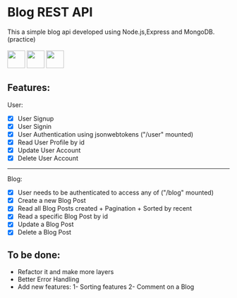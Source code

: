 # Blog REST API

This a simple blog api developed using Node.js,Express and MongoDB. (practice)<br>
<br>
<img src="https://cdn.jsdelivr.net/gh/devicons/devicon/icons/nodejs/nodejs-original.svg" width=40 height=40/>
<img src="https://cdn.jsdelivr.net/gh/devicons/devicon/icons/express/express-original.svg" width=40 height=40 />
<img src="https://cdn.jsdelivr.net/gh/devicons/devicon/icons/mongodb/mongodb-plain-wordmark.svg" width=40 height=40 />



## Features:

User:

- [x] User Signup
- [x] User Signin
- [x] User Authentication using jsonwebtokens ("/user" mounted)
- [x] Read User Profile by id
- [x] Update User Account
- [x] Delete User Account

---
Blog:

- [x] User needs to be authenticated to access any of ("/blog" mounted)
- [x] Create a new Blog Post
- [x] Read all Blog Posts created + Pagination + Sorted by recent
- [x] Read a specific Blog Post by id
- [x] Update a Blog Post
- [x] Delete a Blog Post

## To be done:
- Refactor it and make more layers
- Better Error Handling
- Add new features:
1- Sorting features 2- Comment on a Blog
